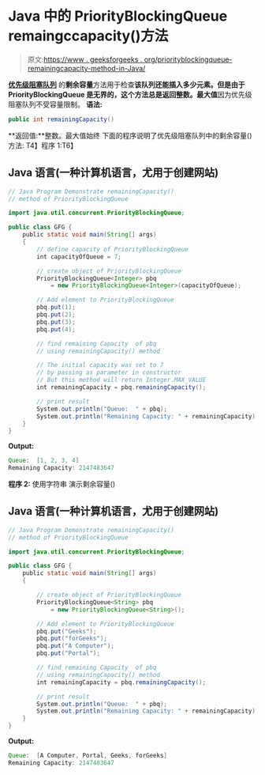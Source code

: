 # Java 中的 PriorityBlockingQueue remaingccapacity()方法

> 原文:[https://www . geeksforgeeks . org/priorityblockingqueue-remainingcapacity-method-in-Java/](https://www.geeksforgeeks.org/priorityblockingqueue-remainingcapacity-method-in-java/)

[**优先级阻塞队列**](https://www.geeksforgeeks.org/priorityblockingqueue-class-in-java/) 的**剩余容量**方法用于检查**该队列还能插入多少元素。**但是由于 PriorityBlockingQueue 是无界的，这个方法总是返回**整数。最大值**因为优先级阻塞队列不受容量限制。
**语法:**

```java
public int remainingCapacity()
```

**返回值:**整数。最大值始终
下面的程序说明了优先级阻塞队列中的剩余容量()方法:
T4】程序 1:T6】

## Java 语言(一种计算机语言，尤用于创建网站)

```java
// Java Program Demonstrate remainingCapacity()
// method of PriorityBlockingQueue

import java.util.concurrent.PriorityBlockingQueue;

public class GFG {
    public static void main(String[] args)
    {
        // define capacity of PriorityBlockingQueue
        int capacityOfQueue = 7;

        // create object of PriorityBlockingQueue
        PriorityBlockingQueue<Integer> pbq
            = new PriorityBlockingQueue<Integer>(capacityOfQueue);

        // Add element to PriorityBlockingQueue
        pbq.put(1);
        pbq.put(2);
        pbq.put(3);
        pbq.put(4);

        // find remaining Capacity  of pbq
        // using remainingCapacity() method

        // The initial capacity was set to 7
        // by passing as parameter in constructor
        // But this method will return Integer.MAX_VALUE
        int remainingCapacity = pbq.remainingCapacity();

        // print result
        System.out.println("Queue:  " + pbq);
        System.out.println("Remaining Capacity: " + remainingCapacity);
    }
}
```

**Output:** 

```java
Queue:  [1, 2, 3, 4]
Remaining Capacity: 2147483647
```

**程序 2:** 使用字符串
演示剩余容量()

## Java 语言(一种计算机语言，尤用于创建网站)

```java
// Java Program Demonstrate remainingCapacity()
// method of PriorityBlockingQueue

import java.util.concurrent.PriorityBlockingQueue;

public class GFG {
    public static void main(String[] args)
    {

        // create object of PriorityBlockingQueue
        PriorityBlockingQueue<String> pbq
            = new PriorityBlockingQueue<String>();

        // Add element to PriorityBlockingQueue
        pbq.put("Geeks");
        pbq.put("forGeeks");
        pbq.put("A Computer");
        pbq.put("Portal");

        // find remaining Capacity  of pbq
        // using remainingCapacity() method
        int remainingCapacity = pbq.remainingCapacity();

        // print result
        System.out.println("Queue:  " + pbq);
        System.out.println("Remaining Capacity: " + remainingCapacity);
    }
}
```

**Output:** 

```java
Queue:  [A Computer, Portal, Geeks, forGeeks]
Remaining Capacity: 2147483647
```